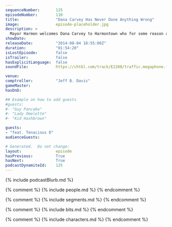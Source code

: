 ```yaml
---
sequenceNumber:       125
episodeNumber:        110
title:                "Dana Carvey Has Never Done Anything Wrong"
image:                episode-placeholder.jpg
description: >
  Mayor Harmon welcomes Dana Carvey to Harmontown who for some reason apologizes for Wayne's World two and out of nowhere, Tenacious D of www.festivalsupreme.com appear out of thin air! In D&D, someone dies.
showDate:             
releaseDate:          "2014-08-04 18:55:00Z"
duration:             "01:54:20"
isLostEpisode:        false
isTrailer:            false
hasExplicitLanguage:  false
soundFile:            https://chtbl.com/track/E2288/traffic.megaphone.fm/STA2785277550.mp3?updated=1556750451

venue:                
comptroller:          "Jeff B. Davis"
gameMaster:           
hasDnD:               

## Example on how to add guests
#guests:
#- "Guy Pancake"
#- "Lady Omelette"
#- "Kid Hashbrown"

guests:
- "feat. Tenacious D"
audienceGuests:

# Generated.  Do not change:
layout:               episode
hasPrevious:          True
hasNext:              True
podcastDynamiteId:    125
---
```


{% include podcastBlurb.md %}

{% comment %}
{% include people.md %}
{% endcomment %}

{% comment %}
{% include segments.md %}
{% endcomment %}

{% comment %}
{% include bits.md %}
{% endcomment %}

{% comment %}
{% include characters.md %}
{% endcomment %}
